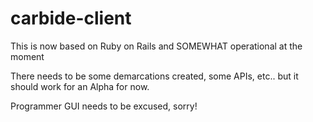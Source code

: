 # carbide-client
This is now based on Ruby on Rails and SOMEWHAT operational at the moment

There needs to be some demarcations created, some APIs, etc.. but it should work for an Alpha for now.

Programmer GUI needs to be excused, sorry!